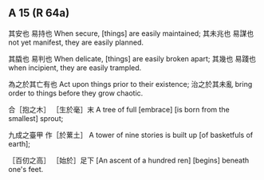 ## A 15 (R 64a)

其安也
易持也
When secure,
[things] are easily maintained;
其未兆也
易謀也
not yet manifest,
they are easily planned.

其膬也
易判也
When delicate,
[things] are easily broken apart;
其幾也
易踐也
when incipient,
they are easily trampled.

為之於其亡有也
Act upon things prior to their existence;
治之於其未亂
bring order to things before they grow chaotic.

合［抱之木］
［生於毫］末
A tree of full [embrace]
[is born from the smallest] sprout;

九成之臺甲
作［於蔂土］
A tower of nine stories
is built up [of basketfuls of earth];

［百仞之高］
［始於］足下
[An ascent of a hundred ren]
[begins] beneath one's feet.
